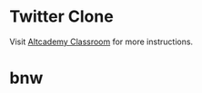 # Twitter Clone

Visit [Altcademy Classroom](https://www.altcademy.com/classroom/) for more instructions.
# bnw
